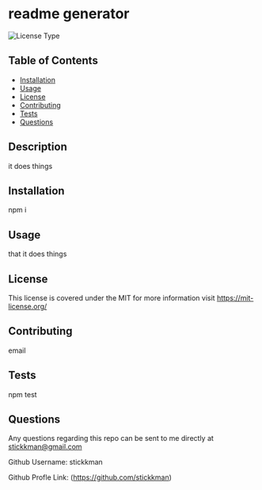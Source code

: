 # readme generator
![License Type](https://shields.io/badge/license-MIT-blue)
## Table of Contents
* [Installation](#installation)
* [Usage](#usage)
* [License](#license)
* [Contributing](#contributing)
* [Tests](#tests)
* [Questions](#questions)
## Description
it does things
## Installation
npm i
## Usage
that it does things
## License
This license is covered under the MIT
 for more information visit https://mit-license.org/

## Contributing
email
## Tests
npm test
## Questions
Any questions regarding this repo can be sent to me directly at stickkman@gmail.com

Github Username: stickkman

Github Profle Link: (https://github.com/stickkman)
